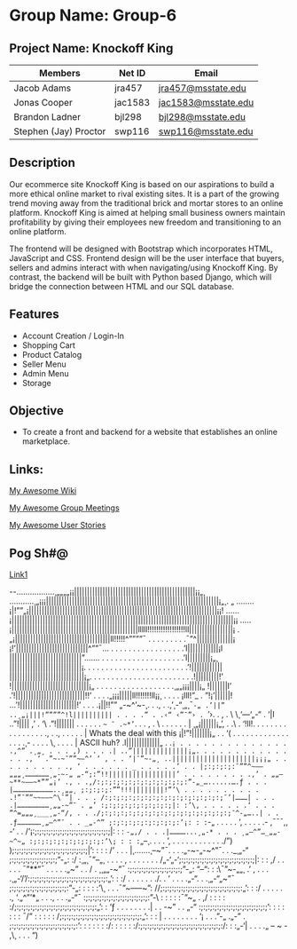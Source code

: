 # Group Name: Group-6
## Project Name: Knockoff King

| Members         | Net ID  | Email               |
| --------------- | ------- | ------------------- |
| Jacob Adams     | jra457  | jra457@msstate.edu  |
| Jonas Cooper    | jac1583 | jac1583@msstate.edu |
| Brandon Ladner  | bjl298  | bjl298@msstate.edu  |
| Stephen (Jay) Proctor | swp116  | swp116@msstate.edu  |


## Description

Our ecommerce site Knockoff King is based on our aspirations to build a more ethical online market to rival existing sites. It is a part of the growing trend moving away from the traditional brick and mortar stores to an online platform. Knockoff King is aimed at helping small business owners maintain profitability by giving their employees new freedom and transitioning to an online platform.  

The frontend will be designed with Bootstrap which incorporates HTML, JavaScript and CSS. Frontend design will be the user interface that buyers, sellers and admins interact with when navigating/using Knockoff King. By contrast, the backend will be built with Python based Django, which will bridge the connection between HTML and our SQL database. 

## Features

* Account Creation / Login-In
* Shopping Cart
* Product Catalog
* Seller Menu
* Admin Menu
* Storage 

## Objective

* To create a front and backend for a website that establishes an online marketplace. 

## Links:
[My Awesome Wiki](../../wiki)

[My Awesome Group Meetings](../../wiki/Group-Meetings)

[My Awesome User Stories](../../wiki/User-Stories)

## Pog Sh#@
[Link1](https://twitter.com/realDonaldTrump/status/1325099845045071873)

--……………..¸„„„„¡¡|||||||||||||||||||||||||||||||||||||||||||||||¡¡„¸
………..¸„¡¡¡|||||||||||||||||||||||||||||||||||||||||||||||||||||||||||||||||||¡„¸. „
……..¡|!””„¡|||||||||||||||||||||||||||||||||||||||||||||||||||||||||||||||||||||||||¡¡!
……¡||||||||||||||||||||||||||||||||||||||||||||||||||||||||||||||||||||||||||||||||||||||¡¡
…..¡|||||||||||||||||||||||||||||||||||||||||||||||||lllll!!!!!!!!!!!!!!!!!ll|||||||||||||||||¡
.„¡|||||||||||||||||||||||||||||||||||||ll!!!!!^””””¯ . . . . . . . . .¯”^||||||||||||||¡
¡!’||||||||||||||||||||||||||||^””¯… . . . . . . . . . . . . . . . . .’l||||||||||||¡l
||||||||||||||||||||||||||||”……. . . . . . . . . . . . . . . . . . . .’l|||||||||¡„¸
||||||||||||||||||||||||||||¡. . . . . . . . . . . . . . . . . . . . . . . .’!||||||||||||
|||||||||||||||||||||||||||||¡„. . . . . . . . . . . . . . . . . . . . . . . .!|||||||||!’
!||||||||||||||||||||||||||||||¡„ . . . . . . . . . . . . . . . . . .¸„„¡¡¡||||¡„ !|||||||l’
.’!|||||||||||||||||||||||||||!!’ . . . .„¡¡¡|||||ll!!!!!!!ll¡¡¸ . . . . ¡lll!”_ . ”!¡’||||||!
...’!||||||||||||||||||||||!’ . . . .¡||!!”” „-~^’~-¸. . ., . .,’¸-“¸„¸¯`-„ .’||”
..¸„¡|||!””””^!l|||||||||| . . . .” . .‹“ ‹”¯”› . `’›. . , . \ \¸‘—‘„-“ . ‘|l
..”!|||| ,’ . ‘\ .”!||||||| . . . . . . `~ ¯ .~*’`. . . , . \ . . . . . . |
¸„¡||||||¡„’, . .\ . ‘!ll!. . . . . . . . . . . . . . . . ., . .\, . . . . . | Whats the deal with this
¡|!”!|||||||¡„ . . ‘( . . . . . . . . . . . . . . . . .¸- . . . . \¸ . . . . | ASCII huh?
.l|||||||||||||„ . .`¡ . . . . . . . . . . . . . . .,^” .¸„¸ . . . ,) . . . .|
..”||||||||||||||¡„. . . . . . . . . . . . . . ., ‘ .”~-~¯””~–^’ ‘ , . . ‘|¯”~-„¸
..|||||||||||||||||||||¡¡¡„ . . . . . . . . . ., ‘ . . . . . . _ . . . . .’ . . |;:;:;:;:¯””^~––„„„¸………………¸„-~-„
„-“;:”!!|||||||||||||||||’ . . . . . . . . .,’ . „„–~**~––~*””„¡’ ., . .,/:;:;:;:;:;:;:;:;:;:;:;:”-„_…......….ƒ . . . |…………………………..¸„„¸
;:;:;:;:””!!!||||||||!”’\ . . . . . . . . . . .!”¯””~~––~^\¯”| . . . /:;:;:;:;:;:;:;:;:;:;:;:;:;:;:;¯’|………| . . . .|……………………¸„„-~”¯ . „’
:;:;:;:;:;:;:;:;:;|: :’\, . . . . . .‘ . . . ”^=„„„¸___¸„-“/, . . ./;:;:;:;:;:;:;:;:;:;:;:;:;:;:;:;:;¯^-„…..| . . .ƒ………………¸„–^”¯ . . _„-^”
;:;:;:;:;:;:;:;:;:’¡: : :`-„ . . . . . ‘, . . . . .- ,¯¯¯,, -‘ . . /’¡:;:;:;:;:;:;:;:;:;:;:;:;:;:;:;:;:;|: : : `-„,/ . . .|…………...¸„-* . . . ¸„–^”…_„„-~^~„
:;:;:;:;:;:;:;:;:;:’\; : : :`„–¸. . . . ’, . . . . . . . . . . . ./”) );:;:;:;:;:;:;:;:;:;:;:;:;:;:;:;:;|’: : : : /’ . . . |¸…….¸–~”¯. . . .„-~-„-~^”¯. . ._¸„-“
;:;:;:;:;:;:;:;:;:;:;”-„: :/ :¸„¸¯”–„¸ . . . . , . . . . . . . /„-‘„-‘;:;:;:;:;:;:;:;:;:;:;:;:;:;:;:;:;|: : : ,/ . . . . . ¯”**”¯ . . . . .„~” . . / . ¸¸„„-~”¯
:;:;:;:;:;:;:;:;:;:;:;:;”-„\: “–“: : :\¯”~-„„¸ .’ , . . . .¸„-‘/’/:;:;:;:;:;:;:;:;:;:;:;:;:;:;:;:;:;:„’: : :/ . . . . . . ./. . ‘ . . . .„-“. . .¸„-“„~”¯
;:;:;:;:;:;:;:;:;:;:;:;:;:”-„\: : : : :’\¸ . . .¯”~–––~”: //;:;:;:;:;:;:;:;:;:;:;:;:;:;:;:;:;:;:„’: : :/ . . . . . ., ‘.„^”’*„ . . ., . . .„-“¯
:;:;:;:;:;:;:;:;:;:;:;:;:;:;:”-\ : : : : :¯”~„ . ,/ : : : : :/;:;:;:;:;:;:;:;:;:;:;:;:;:;:;:;:;:;:„’: : ‘ƒ . . . . . . . .| . . \-~” . . „-“
\:;:;:;:;:;:;:;:;:;:;:;:;:;:;:;’\: : : : : : : ¯/” : : : : : /;:;:;:;:;:;:;:;:;:;:;:;:;:;:;:;:;:;:„’: : : | . . . . . . . . ‘¡ . . .”-„ .„-”
. \;:;:;:;:;:;:;:;:;:;:;:;:;:;:;:’\: : : : : : :/: : : : : :/:;:;:;:;:;:;:;:;:;:;:;:;:;:;:;:;:;:;:/: : :„-‘| . . . .„ – ~ - ,\¸ . . . “)
